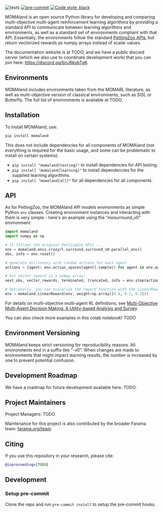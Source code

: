 ![tests](https://github.com/rradules/momaland/workflows/Python%20tests/badge.svg)
[![pre-commit](https://img.shields.io/badge/pre--commit-enabled-brightgreen?logo=pre-commit&logoColor=white)](https://pre-commit.com/)
[![Code style: black](https://img.shields.io/badge/code%20style-black-000000.svg)](https://github.com/psf/black)

<!-- start elevator-pitch -->
MOMAland is an open source Python library for developing and comparing multi-objective multi-agent reinforcement learning algorithms by providing a standard API to communicate between learning algorithms and environments, as well as a standard set of environments compliant with that API. Essentially, the environments follow the standard [PettingZoo APIs](https://github.com/Farama-Foundation/PettingZoo), but return vectorized rewards as numpy arrays instead of scalar values.

The documentation website is at TODO, and we have a public discord server (which we also use to coordinate development work) that you can join here: https://discord.gg/bnJ6kubTg6.
<!-- end elevator-pitch -->

## Environments
MOMAland includes environments taken from the MOMARL literature, as well as multi-objective version of classical environments, such as SISL or Butterfly.
The full list of environments is available at TODO.

## Installation
<!-- start install -->
To install MOMAland, use:
```bash
pip install momaland
```
This does not include dependencies for all components of MOMAland (not everything is required for the basic usage, and some can be problematic to install on certain systems).
- `pip install "momaland[testing]"` to install dependencies for API testing.
- `pip install "momaland[learning]"` to install dependencies for the supplied learning algorithms.
- `pip install "momaland[all]"` for all dependencies for all components.
<!-- end install -->

## API
<!-- start snippet-usage -->
As for PettingZoo, the MOMAland API models environments as simple Python `env` classes. Creating environment instances and interacting with them is very simple - here's an example using the "mosurround_v0" environment:

```python
import momaland
import numpy as np

# It follows the original PettingZoo APIs ...
env = momaland.envs.crazyrl.surround.surround_v0.parallel_env()
obs, info = env.reset()

# generate dictionary with random actions for each agent
actions = {agent: env.action_spaces[agent].sample() for agent in env.agents}

# but vector_reward is a numpy array!
next_obs, vector_rewards, terminated, truncated, info = env.step(actions)

# Optionally, you can scalarize the reward function with the LinearReward wrapper to fall back to the original PZ API
env = momaland.LinearReward(env, weight=np.array([0.6, 0.2, 0.2]))
```

For details on multi-objective multi-agent RL definitions, see [Multi-Objective Multi-Agent Decision Making: A Utility-based Analysis and Survey](https://arxiv.org/abs/1909.02964).

You can also check more examples in this colab notebook! TODO
<!-- end snippet-usage -->

## Environment Versioning
MOMAland keeps strict versioning for reproducibility reasons. All environments end in a suffix like "-v0".  When changes are made to environments that might impact learning results, the number is increased by one to prevent potential confusion.

## Development Roadmap
We have a roadmap for future development available here: TODO.

## Project Maintainers
Project Managers:  TODO

Maintenance for this project is also contributed by the broader Farama team: [farama.org/team](https://farama.org/team).

## Citing
<!-- start citation -->
If you use this repository in your research, please cite:
```bibtex
@inproceedings{TODO}
```
<!-- end citation -->

## Development
### Setup pre-commit
Clone the repo and run `pre-commit install` to setup the pre-commit hooks.
